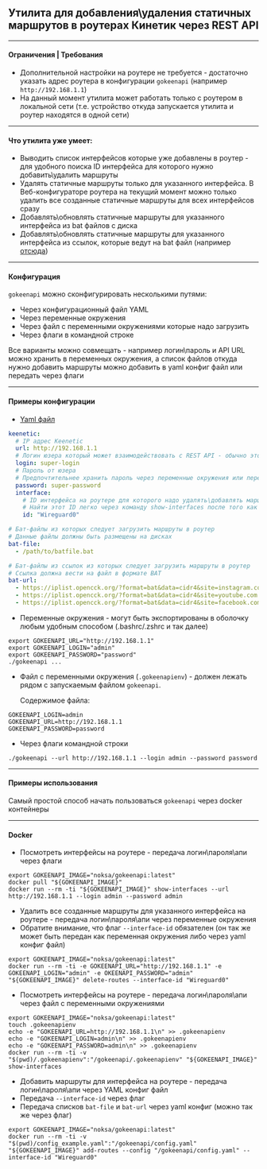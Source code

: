 ## Утилита для добавления\удаления статичных маршрутов в роутерах Кинетик через REST API

---

#### Ограничения | Требования
* Дополнительной настройки на роутере не требуется - достаточно указать адрес роутера в конфигурации `gokeenapi` (например `http://192.168.1.1`)
* На данный момент утилита может работать только с роутером в локальной сети (т.е. устройство откуда запускается утилита и роутер находятся в одной сети)
---

#### Что утилита уже умеет:
* Выводить список интерфейсов которые уже добавлены в роутер - для удобного поиска ID интерфейса для которого нужно добавить\удалить маршруты
* Удалять статичные маршруты только для указанного интерфейса. В Веб-конфигураторе роутера на текущий момент можно только удалить все созданные статичные маршруты для всех интерфейсов сразу
* Добавлять\обновлять статичные маршруты для указанного интерфейса из bat файлов с диска
* Добавлять\обновлять статичные маршруты для указанного интерфейса из ссылок, которые ведут на bat файл (например [отсюда](https://iplist.opencck.org/?format=bat&data=cidr4&site=youtube.com))
---

#### Конфигурация

`gokeenapi` можно сконфигурировать несколькими путями:
* Через конфигурационный файл YAML
* Через переменные окружения
* Через файл с переменными окружениями которые надо загрузить
* Через флаги в командной строке

Все варианты можно совмещать - например логин\пароль и API URL можно хранить в переменных окружения, а список файлов откуда нужно добавить маршруты можно добавить в yaml конфиг файл или передать через флаги

---

#### Примеры конфигурации

* [Yaml файл](https://github.com/Noksa/gokeenapi/blob/main/config_example.yaml)
```yaml
keenetic:
  # IP адрес Keenetic
  url: http://192.168.1.1
  # Логин юзера который может взаимодействовать с REST API - обычно это админ
  login: super-login
  # Пароль от юзера
  # Предпочтительнее хранить пароль через переменные окружения или передавать через флаг командной строки при отключенной истории оболочки
  password: super-password
  interface:
    # ID интерфейса на роутере для которого надо удалять\добавлять маршруты
    # Найти этот ID легко через команду show-interfaces после того как вы добавили ВПН подключение
    id: "Wireguard0"

# Бат-файлы из которых следует загрузить маршруты в роутер
# Данные файлы должны быть размещены на дисках
bat-file:
  - /path/to/batfile.bat

# Бат-файлы из ссылок из которых следует загрузить маршруты в роутер
# Ссылка должна вести на файл в формате BAT
bat-url:
  - https://iplist.opencck.org/?format=bat&data=cidr4&site=instagram.com
  - https://iplist.opencck.org/?format=bat&data=cidr4&site=youtube.com
  - https://iplist.opencck.org/?format=bat&data=cidr4&site=facebook.com
```

* Переменные окружения - могут быть экспортированы в оболочку любым удобным способом (.bashrc/.zshrc и так далее)
```shell
export GOKEENAPI_URL="http://192.168.1.1"
export GOKEENAPI_LOGIN="admin"
export GOKEENAPI_PASSWORD="password"
./gokeenapi ...
```

* Файл с переменными окружения (`.gokeenapienv`) - должен лежать рядом с запускаемым файлом `gokeenapi`.

    Содержимое файла:
```shell
GOKEENAPI_LOGIN=admin
GOKEENAPI_URL=http://192.168.1.1
GOKEENAPI_PASSWORD=password
```

* Через флаги командной строки
```shell
./gokeenapi --url http://192.168.1.1 --login admin --password password
```

---

#### Примеры использования

Самый простой способ начать пользоваться `gokeenapi` через docker контейнеры

---

#### Docker 

* Посмотреть интерфейсы на роутере - передача логин\пароля\апи через флаги
```shell
export GOKEENAPI_IMAGE="noksa/gokeenapi:latest"
docker pull "${GOKEENAPI_IMAGE}"
docker run --rm -ti "${GOKEENAPI_IMAGE}" show-interfaces --url http://192.168.1.1 --login admin --password admin
```

* Удалить все созданные маршруты для указанного интерфейса на роутере - передача логин\пароля\апи через переменные окружения
* Обратите внимание, что флаг `--interface-id` обязателен (он так же может быть передан как переменная окружения либо через yaml конфиг файл)
```shell
export GOKEENAPI_IMAGE="noksa/gokeenapi:latest"
docker run --rm -ti -e GOKEENAPI_URL="http://192.168.1.1" -e GOKEENAPI_LOGIN="admin" -e OKEENAPI_PASSWORD="admin" "${GOKEENAPI_IMAGE}" delete-routes --interface-id "Wireguard0"
```

* Посмотреть интерфейсы на роутере - передача логин\пароля\апи через файл с переменными окружениями
```shell
export GOKEENAPI_IMAGE="noksa/gokeenapi:latest"
touch .gokeenapienv
echo -e "GOKEENAPI_URL=http://192.168.1.1\n" >> .gokeenapienv
echo -e "GOKEENAPI_LOGIN=admin\n" >> .gokeenapienv
echo -e "GOKEENAPI_PASSWORD=admin\n" >> .gokeenapienv
docker run --rm -ti -v "$(pwd)/.gokeenapienv":"/gokeenapi/.gokeenapienv" "${GOKEENAPI_IMAGE}" show-interfaces
```

* Добавить маршруты для интерфейса на роутере - передача логин\пароля\апи через YAML конфиг файл
* Передача `--interface-id` через флаг
* Передача списков `bat-file` и `bat-url` через yaml конфиг (можно так же через флаг) 
```shell
export GOKEENAPI_IMAGE="noksa/gokeenapi:latest"
docker run --rm -ti -v "$(pwd)/config_example.yaml":"/gokeenapi/config.yaml" "${GOKEENAPI_IMAGE}" add-routes --config "/gokeenapi/config.yaml" --interface-id "Wireguard0"
```
